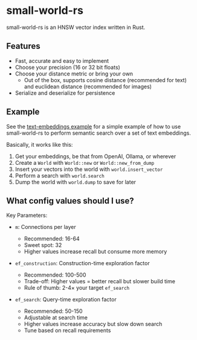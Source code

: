 # small-world-rs

small-world-rs is an HNSW vector index written in Rust.

## Features

- Fast, accurate and easy to implement
- Choose your precision (16 or 32 bit floats)
- Choose your distance metric or bring your own
  - Out of the box, supports cosine distance (recommended for text) and euclidean distance (recommended for images)
- Serialize and deserialize for persistence

## Example

See the [text-embeddings example](./examples/text-embeddings/src/main.rs) for a simple example of how to use small-world-rs to perform semantic search over a set of text embeddings.

Basically, it works like this:

1. Get your embeddings, be that from OpenAI, Ollama, or wherever
2. Create a `World` with `World::new` or `World::new_from_dump`
3. Insert your vectors into the world with `world.insert_vector`
4. Perform a search with `world.search`
5. Dump the world with `world.dump` to save for later

## What config values should I use?

Key Parameters:

- `m`: Connections per layer

  - Recommended: 16-64
  - Sweet spot: 32
  - Higher values increase recall but consume more memory

- `ef_construction`: Construction-time exploration factor

  - Recommended: 100-500
  - Trade-off: Higher values = better recall but slower build time
  - Rule of thumb: 2-4× your target `ef_search`

- `ef_search`: Query-time exploration factor

  - Recommended: 50-150
  - Adjustable at search time
  - Higher values increase accuracy but slow down search
  - Tune based on recall requirements
